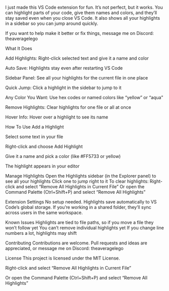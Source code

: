 I just made this VS Code extension for fun. It’s not perfect, but it works.
You can highlight parts of your code, give them names and colors, and they’ll stay saved even when you close VS Code.
It also shows all your highlights in a sidebar so you can jump around quickly.

If you want to help make it better or fix things, message me on Discord: theaveragelego

What It Does

Add Highlights: Right-click selected text and give it a name and color

Auto Save: Highlights stay even after restarting VS Code

Sidebar Panel: See all your highlights for the current file in one place

Quick Jump: Click a highlight in the sidebar to jump to it

Any Color You Want: Use hex codes or named colors like “yellow” or “aqua”

Remove Highlights: Clear highlights for one file or all at once

Hover Info: Hover over a highlight to see its name

How To Use
Add a Highlight

Select some text in your file

Right-click and choose Add Highlight

Give it a name and pick a color (like #FF5733 or yellow)

The highlight appears in your editor

Manage Highlights
Open the Highlights sidebar (in the Explorer panel) to see all your highlights
Click one to jump right to it
To clear highlights:
Right-click and select “Remove All Highlights in Current File”
Or open the Command Palette (Ctrl+Shift+P) and select “Remove All Highlights”

Extension Settings
No setup needed. Highlights save automatically to VS Code’s global storage.
If you’re working in a shared folder, they’ll sync across users in the same workspace.

Known Issues
Highlights are tied to file paths, so if you move a file they won’t follow yet
You can’t remove individual highlights yet
If you change line numbers a lot, highlights may shift

Contributing
Contributions are welcome.
Pull requests and ideas are appreciated, or message me on Discord: theaveragelego

License
This project is licensed under the MIT License.

Right-click and select “Remove All Highlights in Current File”

Or open the Command Palette (Ctrl+Shift+P) and select “Remove All Highlights”
